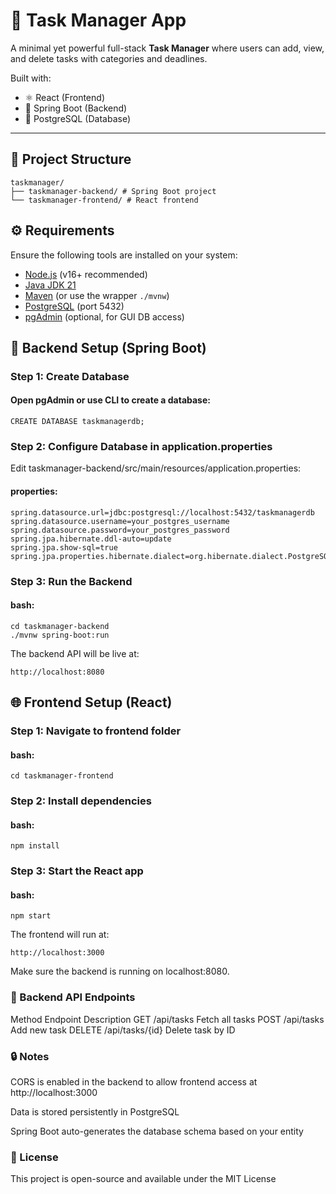 # 📝 Task Manager App

A minimal yet powerful full-stack **Task Manager** where users can add, view, and delete tasks with categories and deadlines.

Built with:
- ⚛️ React (Frontend)
- 🌱 Spring Boot (Backend)
- 🐘 PostgreSQL (Database)

---

## 📁 Project Structure

```
taskmanager/
├── taskmanager-backend/ # Spring Boot project
└── taskmanager-frontend/ # React frontend
```


## ⚙️ Requirements

Ensure the following tools are installed on your system:

- [Node.js](https://nodejs.org/) (v16+ recommended)
- [Java JDK 21](https://adoptium.net/)
- [Maven](https://maven.apache.org/) (or use the wrapper `./mvnw`)
- [PostgreSQL](https://www.postgresql.org/) (port 5432)
- [pgAdmin](https://www.pgadmin.org/) (optional, for GUI DB access)



## 🧱 Backend Setup (Spring Boot)

### Step 1: Create Database

#### Open **pgAdmin** or use CLI to create a database:
```
CREATE DATABASE taskmanagerdb;
```

### Step 2: Configure Database in application.properties
Edit taskmanager-backend/src/main/resources/application.properties:

#### properties:
```
spring.datasource.url=jdbc:postgresql://localhost:5432/taskmanagerdb
spring.datasource.username=your_postgres_username
spring.datasource.password=your_postgres_password
spring.jpa.hibernate.ddl-auto=update
spring.jpa.show-sql=true
spring.jpa.properties.hibernate.dialect=org.hibernate.dialect.PostgreSQLDialect
```

### Step 3: Run the Backend
#### bash:
```
cd taskmanager-backend
./mvnw spring-boot:run
```

The backend API will be live at:
```
http://localhost:8080
```

## 🌐 Frontend Setup (React)
### Step 1: Navigate to frontend folder
#### bash:
```
cd taskmanager-frontend
```
### Step 2: Install dependencies
#### bash:
```
npm install
```
### Step 3: Start the React app
#### bash:
```
npm start
```

The frontend will run at:
```
http://localhost:3000
```
Make sure the backend is running on localhost:8080.

### 📡 Backend API Endpoints
Method	Endpoint	Description
GET	/api/tasks	Fetch all tasks
POST	/api/tasks	Add new task
DELETE	/api/tasks/{id}	Delete task by ID

### 🔒 Notes
CORS is enabled in the backend to allow frontend access at http://localhost:3000

Data is stored persistently in PostgreSQL

Spring Boot auto-generates the database schema based on your entity

### 📄 License
This project is open-source and available under the MIT License
